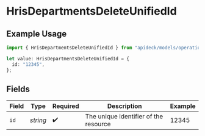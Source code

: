 # HrisDepartmentsDeleteUnifiedId

## Example Usage

```typescript
import { HrisDepartmentsDeleteUnifiedId } from "apideck/models/operations";

let value: HrisDepartmentsDeleteUnifiedId = {
  id: "12345",
};
```

## Fields

| Field                                 | Type                                  | Required                              | Description                           | Example                               |
| ------------------------------------- | ------------------------------------- | ------------------------------------- | ------------------------------------- | ------------------------------------- |
| `id`                                  | *string*                              | :heavy_check_mark:                    | The unique identifier of the resource | 12345                                 |